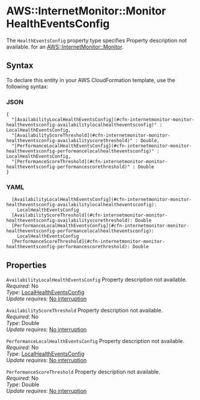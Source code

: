 # AWS::InternetMonitor::Monitor HealthEventsConfig<a name="aws-properties-internetmonitor-monitor-healtheventsconfig"></a>

<a name="aws-properties-internetmonitor-monitor-healtheventsconfig-description"></a>The `HealthEventsConfig` property type specifies Property description not available\. for an [AWS::InternetMonitor::Monitor](aws-resource-internetmonitor-monitor.md)\.

## Syntax<a name="aws-properties-internetmonitor-monitor-healtheventsconfig-syntax"></a>

To declare this entity in your AWS CloudFormation template, use the following syntax:

### JSON<a name="aws-properties-internetmonitor-monitor-healtheventsconfig-syntax.json"></a>

```
{
  "[AvailabilityLocalHealthEventsConfig](#cfn-internetmonitor-monitor-healtheventsconfig-availabilitylocalhealtheventsconfig)" : LocalHealthEventsConfig,
  "[AvailabilityScoreThreshold](#cfn-internetmonitor-monitor-healtheventsconfig-availabilityscorethreshold)" : Double,
  "[PerformanceLocalHealthEventsConfig](#cfn-internetmonitor-monitor-healtheventsconfig-performancelocalhealtheventsconfig)" : LocalHealthEventsConfig,
  "[PerformanceScoreThreshold](#cfn-internetmonitor-monitor-healtheventsconfig-performancescorethreshold)" : Double
}
```

### YAML<a name="aws-properties-internetmonitor-monitor-healtheventsconfig-syntax.yaml"></a>

```
  [AvailabilityLocalHealthEventsConfig](#cfn-internetmonitor-monitor-healtheventsconfig-availabilitylocalhealtheventsconfig): 
    LocalHealthEventsConfig
  [AvailabilityScoreThreshold](#cfn-internetmonitor-monitor-healtheventsconfig-availabilityscorethreshold): Double
  [PerformanceLocalHealthEventsConfig](#cfn-internetmonitor-monitor-healtheventsconfig-performancelocalhealtheventsconfig): 
    LocalHealthEventsConfig
  [PerformanceScoreThreshold](#cfn-internetmonitor-monitor-healtheventsconfig-performancescorethreshold): Double
```

## Properties<a name="aws-properties-internetmonitor-monitor-healtheventsconfig-properties"></a>

`AvailabilityLocalHealthEventsConfig`  <a name="cfn-internetmonitor-monitor-healtheventsconfig-availabilitylocalhealtheventsconfig"></a>
Property description not available\.  
*Required*: No  
*Type*: [LocalHealthEventsConfig](aws-properties-internetmonitor-monitor-localhealtheventsconfig.md)  
*Update requires*: [No interruption](https://docs.aws.amazon.com/AWSCloudFormation/latest/UserGuide/using-cfn-updating-stacks-update-behaviors.html#update-no-interrupt)

`AvailabilityScoreThreshold`  <a name="cfn-internetmonitor-monitor-healtheventsconfig-availabilityscorethreshold"></a>
Property description not available\.  
*Required*: No  
*Type*: Double  
*Update requires*: [No interruption](https://docs.aws.amazon.com/AWSCloudFormation/latest/UserGuide/using-cfn-updating-stacks-update-behaviors.html#update-no-interrupt)

`PerformanceLocalHealthEventsConfig`  <a name="cfn-internetmonitor-monitor-healtheventsconfig-performancelocalhealtheventsconfig"></a>
Property description not available\.  
*Required*: No  
*Type*: [LocalHealthEventsConfig](aws-properties-internetmonitor-monitor-localhealtheventsconfig.md)  
*Update requires*: [No interruption](https://docs.aws.amazon.com/AWSCloudFormation/latest/UserGuide/using-cfn-updating-stacks-update-behaviors.html#update-no-interrupt)

`PerformanceScoreThreshold`  <a name="cfn-internetmonitor-monitor-healtheventsconfig-performancescorethreshold"></a>
Property description not available\.  
*Required*: No  
*Type*: Double  
*Update requires*: [No interruption](https://docs.aws.amazon.com/AWSCloudFormation/latest/UserGuide/using-cfn-updating-stacks-update-behaviors.html#update-no-interrupt)